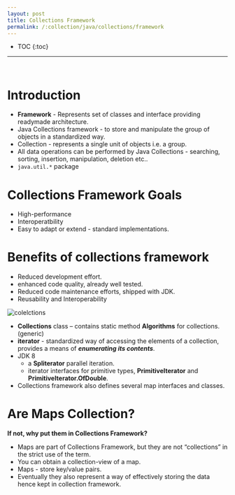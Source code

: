 ```yaml
---
layout: post
title: Collections Framework
permalink: /:collection/java/collections/framework
---
```


- TOC
{:toc}

<hr><br>

# Introduction
* **Framework** - Represents set of classes and interface providing readymade architecture.
* Java Collections framework - to store and manipulate the group of objects in a standardized way.
* Collection - represents a single unit of objects i.e. a group.
* All data operations can be performed by Java Collections - searching, sorting, insertion, manipulation, deletion etc.. 
* `java.util.*` package

# Collections Framework Goals
* High-performance
* Interoperatbility 
* Easy to adapt or extend - standard implementations.

# Benefits of collections framework
* Reduced development effort.
* enhanced code quality, already well tested.
* Reduced code maintenance efforts, shipped with JDK.
* Reusability and Interoperability

![colelctions]({{site.cdn}}/java/collections/collections.png)

* **Collections** class – contains static method **Algorithms** for collections. (generic)
* **iterator** - standardized way of accessing the elements of a collection, provides a means of ***enumerating its contents***. 
* JDK 8 
	- a **Spliterator** parallel iteration. 
	- iterator interfaces for primitive types, **PrimitiveIterator** and **PrimitiveIterator.OfDouble**.
* Collections framework also defines several map interfaces and classes. 

# Are Maps Collection?
**If not, why put them in Collections Framework?**  
* Maps are part of Collections Framework, but they are not “collections” in the strict use of the term.
* You can obtain a collection-view of a map.
* Maps - store key/value pairs.
* Eventually they also represent a way of effectively storing the data hence kept in collection framework.